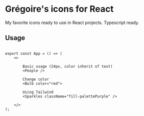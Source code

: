# Grégoire's icons for React

My favorite icons ready to use in React projects. Typescript ready.

## Usage

```TSX

export const App = () => (
    <>

        Basic usage (24px, color inherit of text)
        <People />

        Change color
        <Bulb color="red">

        Using Tailwind
        <Sparkles className="fill-palettePurple" />

    </>
);

```
